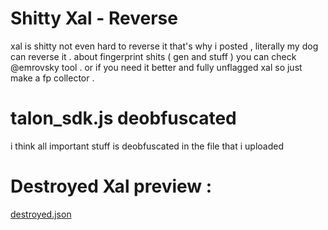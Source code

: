# Shitty Xal - Reverse
xal is shitty not even hard to reverse it that's why i posted , literally my dog can reverse it . 
about fingerprint shits ( gen and stuff )  you can check @emrovsky tool . or if you need it better and fully unflagged xal so just make a fp collector . 


# talon_sdk.js deobfuscated 
i think all important stuff is deobfuscated in the file that i uploaded

# Destroyed Xal preview : 
[destroyed.json](https://github.com/Exploited7/epic-games-xal-reverse/files/15382206/destroyed.json)

